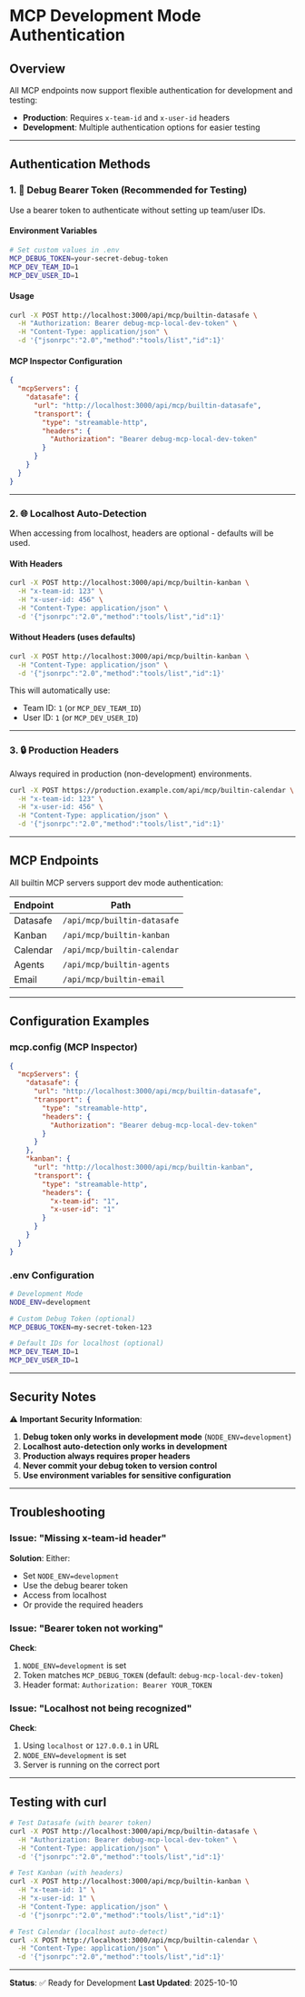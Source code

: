 # MCP Development Mode Authentication

## Overview

All MCP endpoints now support flexible authentication for development and testing:

- **Production**: Requires `x-team-id` and `x-user-id` headers
- **Development**: Multiple authentication options for easier testing

---

## Authentication Methods

### 1. 🔑 Debug Bearer Token (Recommended for Testing)

Use a bearer token to authenticate without setting up team/user IDs.

#### Environment Variables

```bash
# Set custom values in .env
MCP_DEBUG_TOKEN=your-secret-debug-token
MCP_DEV_TEAM_ID=1
MCP_DEV_USER_ID=1
```

#### Usage

```bash
curl -X POST http://localhost:3000/api/mcp/builtin-datasafe \
  -H "Authorization: Bearer debug-mcp-local-dev-token" \
  -H "Content-Type: application/json" \
  -d '{"jsonrpc":"2.0","method":"tools/list","id":1}'
```

#### MCP Inspector Configuration

```json
{
  "mcpServers": {
    "datasafe": {
      "url": "http://localhost:3000/api/mcp/builtin-datasafe",
      "transport": {
        "type": "streamable-http",
        "headers": {
          "Authorization": "Bearer debug-mcp-local-dev-token"
        }
      }
    }
  }
}
```

---

### 2. 🌐 Localhost Auto-Detection

When accessing from localhost, headers are optional - defaults will be used.

#### With Headers

```bash
curl -X POST http://localhost:3000/api/mcp/builtin-kanban \
  -H "x-team-id: 123" \
  -H "x-user-id: 456" \
  -H "Content-Type: application/json" \
  -d '{"jsonrpc":"2.0","method":"tools/list","id":1}'
```

#### Without Headers (uses defaults)

```bash
curl -X POST http://localhost:3000/api/mcp/builtin-kanban \
  -H "Content-Type: application/json" \
  -d '{"jsonrpc":"2.0","method":"tools/list","id":1}'
```

This will automatically use:
- Team ID: `1` (or `MCP_DEV_TEAM_ID`)
- User ID: `1` (or `MCP_DEV_USER_ID`)

---

### 3. 🔒 Production Headers

Always required in production (non-development) environments.

```bash
curl -X POST https://production.example.com/api/mcp/builtin-calendar \
  -H "x-team-id: 123" \
  -H "x-user-id: 456" \
  -H "Content-Type: application/json" \
  -d '{"jsonrpc":"2.0","method":"tools/list","id":1}'
```

---

## MCP Endpoints

All builtin MCP servers support dev mode authentication:

| Endpoint | Path |
|----------|------|
| Datasafe | `/api/mcp/builtin-datasafe` |
| Kanban | `/api/mcp/builtin-kanban` |
| Calendar | `/api/mcp/builtin-calendar` |
| Agents | `/api/mcp/builtin-agents` |
| Email | `/api/mcp/builtin-email` |

---

## Configuration Examples

### mcp.config (MCP Inspector)

```json
{
  "mcpServers": {
    "datasafe": {
      "url": "http://localhost:3000/api/mcp/builtin-datasafe",
      "transport": {
        "type": "streamable-http",
        "headers": {
          "Authorization": "Bearer debug-mcp-local-dev-token"
        }
      }
    },
    "kanban": {
      "url": "http://localhost:3000/api/mcp/builtin-kanban",
      "transport": {
        "type": "streamable-http",
        "headers": {
          "x-team-id": "1",
          "x-user-id": "1"
        }
      }
    }
  }
}
```

### .env Configuration

```bash
# Development Mode
NODE_ENV=development

# Custom Debug Token (optional)
MCP_DEBUG_TOKEN=my-secret-token-123

# Default IDs for localhost (optional)
MCP_DEV_TEAM_ID=1
MCP_DEV_USER_ID=1
```

---

## Security Notes

⚠️ **Important Security Information**:

1. **Debug token only works in development mode** (`NODE_ENV=development`)
2. **Localhost auto-detection only works in development**
3. **Production always requires proper headers**
4. **Never commit your debug token to version control**
5. **Use environment variables for sensitive configuration**

---

## Troubleshooting

### Issue: "Missing x-team-id header"

**Solution**: Either:
- Set `NODE_ENV=development`
- Use the debug bearer token
- Access from localhost
- Or provide the required headers

### Issue: "Bearer token not working"

**Check**:
1. `NODE_ENV=development` is set
2. Token matches `MCP_DEBUG_TOKEN` (default: `debug-mcp-local-dev-token`)
3. Header format: `Authorization: Bearer YOUR_TOKEN`

### Issue: "Localhost not being recognized"

**Check**:
1. Using `localhost` or `127.0.0.1` in URL
2. `NODE_ENV=development` is set
3. Server is running on the correct port

---

## Testing with curl

```bash
# Test Datasafe (with bearer token)
curl -X POST http://localhost:3000/api/mcp/builtin-datasafe \
  -H "Authorization: Bearer debug-mcp-local-dev-token" \
  -H "Content-Type: application/json" \
  -d '{"jsonrpc":"2.0","method":"tools/list","id":1}'

# Test Kanban (with headers)
curl -X POST http://localhost:3000/api/mcp/builtin-kanban \
  -H "x-team-id: 1" \
  -H "x-user-id: 1" \
  -H "Content-Type: application/json" \
  -d '{"jsonrpc":"2.0","method":"tools/list","id":1}'

# Test Calendar (localhost auto-detect)
curl -X POST http://localhost:3000/api/mcp/builtin-calendar \
  -H "Content-Type: application/json" \
  -d '{"jsonrpc":"2.0","method":"tools/list","id":1}'
```

---

**Status**: ✅ Ready for Development
**Last Updated**: 2025-10-10

